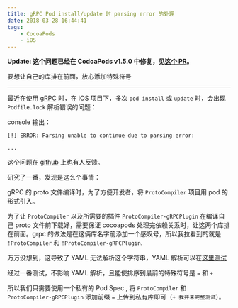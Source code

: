 ```yaml
---
title: gRPC Pod install/update 时 parsing error 的处理
date: 2018-03-28 16:44:41
tags: 
    - CocoaPods
    - iOS
---
```


 **Update: 这个问题已经在 CodoaPods v1.5.0 中修复，见[这个 PR](https://github.com/CocoaPods/Core/pull/438)。**
 
 要想让自己的库排在前面，放心添加特殊符号

---------

最近在使用 [gRPC](https://grpc.io) 时，在 iOS 项目下，多次 `pod install` 或 `update` 时，会出现 `Podfile.lock` 解析错误的问题：

console 输出：

```
[!] ERROR: Parsing unable to continue due to parsing error:

...

```

这个问题在 [github](https://github.com/grpc/grpc/issues/12172) 上也有人反馈。

研究了一番，发现是这么个事情：

gRPC 的 proto 文件编译时，为了方便开发者，将 `ProtoCompiler` 项目用 pod 的形式引入。

为了让 `ProtoCompiler` 以及所需要的插件 `ProtoCompiler-gRPCPlugin` 在编译自己 proto 文件前下载好，需要保证 cocoapods 处理完依赖关系时，让这两个库排在前面。grpc 的做法是在这俩库名字前添加一个感叹号，所以我拉看到的就是 `!ProtoCompiler` 和 `!ProtoCompiler-gRPCPlugin`.

万万没想到，这导致了 YAML 无法解析这个字符串，YAML 解析可以在[这里测试](http://www.yamllint.com)

经过一番测试，不影响 YAML 解析，且能使排序到最前的特殊符号是 `=` 和 `+`

所以我们只需要使用一个私有的 Pod Spec , 将 `ProtoCompiler` 和 `ProtoCompiler-gRPCPlugin` 添加前缀 `=` 上传到私有库即可（`+ 我并未完整测试`）。



